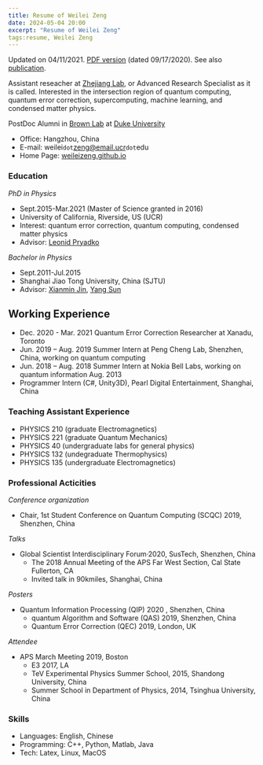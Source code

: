 ```yaml
---
title: Resume of Weilei Zeng
date: 2024-05-04 20:00
excerpt: "Resume of Weilei Zeng"
tags:resume, Weilei Zeng
---
```


Updated on 04/11/2021. [PDF version](/zwl_assets/weilei-cv.pdf) (dated 09/17/2020). See also [publication](../publication/).

Assistant reseacher at [Zhejiang Lab](http://zhejianglab.cn), or Advanced Research Specialist as it is called. Interested in the intersection region of quantum computing, quantum error correction, supercomputing, machine learning, and condensed matter physics.

PostDoc Alumni in [Brown Lab](http://brownlab.pratt.duke.edu/) at [Duke University](https://duke.edu/)

- Office: Hangzhou, China
- E-mail: weilei`dot`zeng@email.ucr`dot`edu
- Home Page: [weileizeng.github.io](https://weileizeng.github.io)

### Education

*PhD in Physics*

- Sept.2015-Mar.2021 (Master of Science granted in 2016)
- University of California, Riverside, US (UCR)
- Interest: quantum error correction, quantum computing, condensed matter physics
- Advisor: [Leonid Pryadko](http://faculty.ucr.edu/~leonid/)

*Bachelor in Physics*

- Sept.2011-Jul.2015
- Shanghai Jiao Tong University, China (SJTU)
- Advisor: [Xianmin Jin](https://ins.sjtu.edu.cn/affiliatedFaculty/jinxianmin), [Yang Sun](https://www.physics.sjtu.edu.cn/en/people/1/ySun)

## Working Experience

- Dec. 2020 - Mar. 2021
Quantum Error Correction Researcher at Xanadu, Toronto
- Jun. 2019 – Aug. 2019
Summer Intern at Peng Cheng Lab, Shenzhen, China, working on quantum computing
- Jun. 2018 – Aug. 2018
Summer Intern at Nokia Bell Labs, working on quantum information
Aug. 2013
- Programmer Intern (C#, Unity3D), Pearl Digital Entertainment, Shanghai, China

### Teaching Assistant Experience

- PHYSICS 210 (graduate Electromagnetics)
- PHYSICS 221 (graduate Quantum Mechanics)
- PHYSICS 40 (undergraduate labs for general physics)
- PHYSICS 132 (undegraduate Thermophysics)
- PHYSICS 135 (undergraduate Electromagnetics)

### Professional Acticities

*Conference organization*

- Chair, 1st Student Conference on Quantum Computing (SCQC) 2019, Shenzhen, China

*Talks*

- Global Scientist Interdisciplinary Forum·2020, SusTech, Shenzhen, China
  - The 2018 Annual Meeting of the APS Far West Section, Cal State Fullerton, CA
  - Invited talk in 90kmiles, Shanghai, China

*Posters*

- Quantum Information Processing (QIP) 2020 , Shenzhen, China
  - quantum Algorithm and Software (QAS) 2019, Shenzhen, China
  - Quantum Error Correction (QEC) 2019, London, UK

*Attendee*

- APS March Meeting 2019, Boston
  - E3 2017, LA
  - TeV Experimental Physics Summer School, 2015, Shandong University, China
  - Summer School in Department of Physics, 2014, Tsinghua University, China

### Skills

- Languages: English, Chinese
- Programming: C++, Python, Matlab, Java
- Tech: Latex, Linux, MacOS
